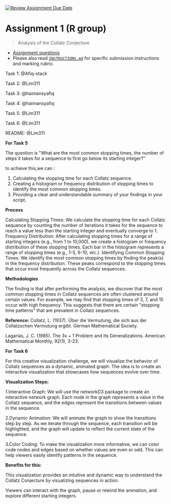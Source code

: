[![Review Assignment Due Date](https://classroom.github.com/assets/deadline-readme-button-24ddc0f5d75046c5622901739e7c5dd533143b0c8e959d652212380cedb1ea36.svg)](https://classroom.github.com/a/HUOoSZXh)
# Assignment 1 (R group)

> Analysis of the Collatz Conjecture

- [Assignment questions](ASSIGNMENT.md) 
- Please also read [`INSTRUCTIONS.md`](INSTRUCTIONS.md) for specific
submission instructions and marking rubric.

Task 1: @Afiq-stack

Task 2: @Lim311

Task 3: @haimansyafiq

Task 4: @haimansyafiq

Task 5: @Lim311

Task 6: @Lim311

README: @Lim311


**For Task 5**

The question is "What are the most common stopping times, the number of steps it takes for a sequence to first go below its starting integer?"

to achieve this,we can :
1. Calculating the stopping time for each Collatz sequence.
2. Creating a histogram or frequency distribution of stopping times to identify the most common stopping times.
3. Providing a clear and understandable summary of your findings in your script.

**Process**

Calculating Stopping Times: We calculate the stopping time for each Collatz sequence by counting the number of iterations it takes for the sequence to reach a value less than the starting integer and eventually converge to 1.
Frequency Distribution: After calculating stopping times for a range of starting integers (e.g., from 1 to 10,000), we create a histogram or frequency distribution of these stopping times. Each bar in the histogram represents a range of stopping times (e.g., 1-5, 6-10, etc.).
Identifying Common Stopping Times: We identify the most common stopping times by finding the peak(s) in the frequency distribution. These peaks correspond to the stopping times that occur most frequently across the Collatz sequences.

**Methodologies**

The finding is that after performing the analysis, we discover that the most common stopping times in Collatz sequences are often clustered around certain values.
For example, we may find that stopping times of 3, 7, and 15 occur with high frequency. 
This suggests that there are certain "stopping time patterns" that are prevalent in Collatz sequences.

**Reference:**
Collatz, L. (1937). Über die Vermutung, die sich aus der Collatzschen Vermutung ergibt. German Mathematical Society.

Lagarias, J. C. (1985). The 3x + 1 Problem and Its Generalizations. American Mathematical Monthly, 92(1), 3-23.

**For Task 6**

For this creative visualization challenge, we will visualize the behavior of Collatz sequences as a dynamic, animated graph. The idea is to create an interactive visualization that showcases how sequences evolve over time.

**Visualization Steps:**

1.Interactive Graph: We will use the networkD3 package to create an interactive network graph. Each node in the graph represents a value in the Collatz sequence, and the edges represent the transitions between values in the sequence.

2.Dynamic Animation: We will animate the graph to show the transitions step by step. As we iterate through the sequence, each transition will be highlighted, and the graph will update to reflect the current state of the sequence.

3.Color Coding: To make the visualization more informative, we can color code nodes and edges based on whether values are even or odd. This can help viewers easily identify patterns in the sequence.

**Benefits for this:**

This visualization provides an intuitive and dynamic way to understand the Collatz Conjecture by visualizing sequences in action.

Viewers can interact with the graph, pause or rewind the animation, and explore different starting integers.
